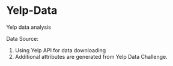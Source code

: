 # Yelp-Data
Yelp data analysis

Data Source:
1. Using Yelp API for data downloading
2. Additional attributes are generated from Yelp Data Challenge.

